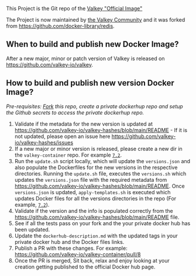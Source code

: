 This Project is the Git repo of the [Valkey "Official Image"](https://hub.docker.com/r/valkey/valkey/)

The Project is now maintained by [the Valkey Community](https://github.com/valkey-io/valkey/) 
and it was forked from https://github.com/docker-library/redis.

## When to build and publish new Docker Image?
After a new major, minor or patch version of Valkey is released on https://github.com/valkey-io/valkey.

## How to build and publish new version Docker Image?
*Pre-requisites: [Fork](https://docs.github.com/en/pull-requests/collaborating-with-pull-requests/working-with-forks/fork-a-repo) this repo, create a private dockerhup repo and setup the Github secrets to access the private dockerhup repo.*
1. Validate if the metadata for the new version is updated at https://github.com/valkey-io/valkey-hashes/blob/main/README - If it is not updated, please open an issue here https://github.com/valkey-io/valkey-hashes/issues
2. If a new major or minor version is released, please create a new dir in the `valkey-container` repo. For example [`7.2`](https://github.com/valkey-io/valkey-container/tree/mainline/7.2).
3. Run the `update.sh` script locally, which will update the `versions.json` and also populate the Dockerfiles for the new versions in the respective directories. Running the `update.sh` file, executes the `versions.sh` which updates the `versions.json` file with the required metadata from https://github.com/valkey-io/valkey-hashes/blob/main/README. Once `versions.json` is updated, `apply-templates.sh` is executed which updates Docker files for all the versions directories in the repo (For example, [`7.2`](https://github.com/valkey-io/valkey-container/tree/mainline/7.2)).
4. Validate if the version and the info is populated correctly from the https://github.com/valkey-io/valkey-hashes/blob/main/README file.
5. See if all the tests pass on your fork and the your private docker hub has been updated.
5. Update the `dockerhub-description.md` with the updated tags in your private docker hub and the Docker files links.
6. Publish a PR with these changes. For example: https://github.com/valkey-io/valkey-container/pull/8
7. Once the PR is merged, Sit back, relax and enjoy looking at your creation getting published to the official Docker hub page.